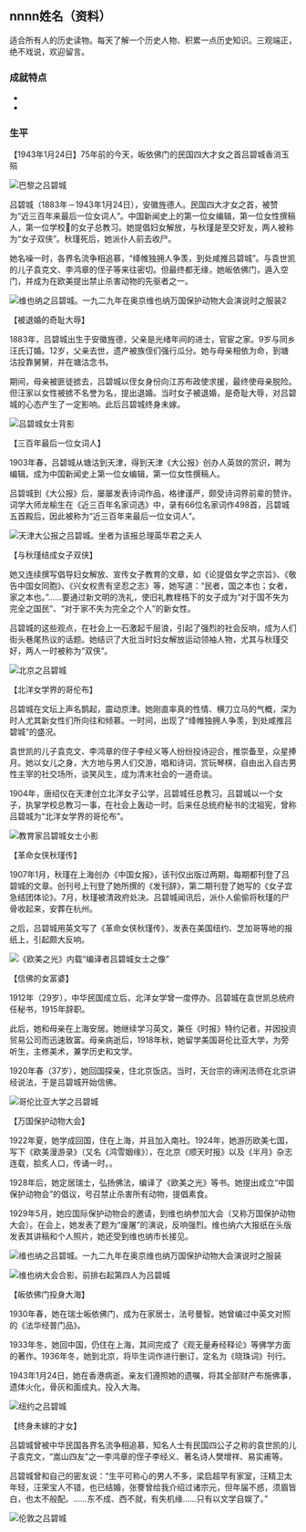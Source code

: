 ## nnnn姓名（资料）

适合所有人的历史读物。每天了解一个历史人物、积累一点历史知识。三观端正，绝不戏说，欢迎留言。  

### 成就特点

- ​
- ​


### 生平



【1943年1月24日】75年前的今天，皈依佛门的民国四大才女之首吕碧城香消玉殒

![巴黎之吕碧城](巴黎之吕碧城.jpg)

吕碧城（1883年－1943年1月24日），安徽旌德人。民国四大才女之首，被赞为“近三百年来最后一位女词人”。中国新闻史上的第一位女编辑，第一位女性撰稿人，第一位学校的女子总教习。她提倡妇女解放，与秋瑾是至交好友，两人被称为“女子双侠”。秋瑾死后，她派仆人前去收尸。

她名噪一时，各界名流争相追慕，“绛帷独拥人争羡，到处咸推吕碧城”。与袁世凯的儿子袁克文、李鸿章的侄子等来往密切。但最终都无缘，她皈依佛门，遁入空门，并成为在欧美提出禁止杀害动物的先驱者之一。

![维也纳之吕碧城。一九二九年在奥京维也纳万国保护动物大会演说时之服装2](维也纳之吕碧城。一九二九年在奥京维也纳万国保护动物大会演说时之服装2.jpg)

【被退婚的奇耻大辱】

1883年，吕碧城出生于安徽旌德，父亲是光绪年间的进士，官宦之家。9岁与同乡汪氏订婚。12岁，父亲去世，遗产被族侄们强行瓜分。她与母亲相依为命，到塘沽投靠舅舅，并在塘沽念书。

期间，母亲被匪徒掳去，吕碧城以侄女身份向江苏布政使求援，最终使母亲脱险。但汪家以女性被掳不名誉为名，提出退婚。当时女子被退婚，是奇耻大辱，对吕碧城的心态产生了一定影响。此后吕碧城终身未嫁。

![吕碧城女士背影](吕碧城女士背影.jpg)

【三百年最后一位女词人】

1903年春，吕碧城从塘沽到天津，得到天津《大公报》创办人英敛的赏识，聘为编辑。成为中国新闻史上第一位女编辑，第一位女性撰稿人。

吕碧城到《大公报》后，屡屡发表诗词作品，格律谨严，颇受诗词界前辈的赞许。词学大师龙榆生在《近三百年名家词选》中，录有66位名家词作498首，吕碧城五首殿后，因此被称为“近三百年来最后一位女词人”。

![天津大公报之吕碧城。坐者为该报总理英华君之夫人](天津大公报之吕碧城。坐者为该报总理英华君之夫人.jpg)



【与秋瑾结成女子双侠】

她又连续撰写倡导妇女解放、宣传女子教育的文章，如《论提倡女学之宗旨》、《敬告中国女同胞》、《兴女权贵有坚忍之志》等，她写道：“民者，国之本也；女者，家之本也。”……要通过新文明的洗礼，使旧礼教桎梏下的女子成为“对于国不失为完全之国民”、“对于家不失为完全之个人”的新女性。

吕碧城的这些观点，在社会上一石激起千层浪，引起了强烈的社会反响，成为人们街头巷尾热议的话题。她结识了大批当时妇女解放运动领袖人物，尤其与秋瑾交好，两人一时被称为“双侠”。

![北京之吕碧城](北京之吕碧城.jpg)

【北洋女学界的哥伦布】

吕碧城在文坛上声名鹊起，震动京津。她刚直率真的性情、横刀立马的气概，深为时人尤其新女性们所向往和倾慕。一时间，出现了“绛帷独拥人争羡，到处咸推吕碧城”的盛况。

袁世凯的儿子袁克文、李鸿章的侄子李经义等人纷纷投诗迎合，推崇备至，众星捧月。她以女儿之身，大方地与男人们交游，唱和诗词，赏玩琴棋，自由出入自古男性主宰的社交场所，谈笑风生，成为清末社会的一道奇谈。

1904年，唐绍仪在天津创立北洋女子公学，吕碧城任总教习。吕碧城以一个女子，执掌学校总教习一事，在社会上轰动一时。后来任总统府秘书的沈祖宪，曾称吕碧城为“北洋女学界的哥伦布”。

![教育家吕碧城女士小影](教育家吕碧城女士小影.jpg)

【革命女侠秋瑾传】

1907年1月，秋瑾在上海创办《中国女报》，该刊仅出版过两期，每期都刊登了吕碧城的文章。创刊号上刊登了她所撰的《发刊辞》，第二期刊登了她写的《女子宜急结团体论》。7月，秋瑾被清政府处决。吕碧城闻讯后，派仆人偷偷将秋瑾的尸骨收起来，安葬在杭州。

之后，吕碧城用英文写了《革命女侠秋瑾传》，发表在美国纽约、芝加哥等地的报纸上，引起颇大反响。

![《欧美之光》内载“编译者吕碧城女士之像”](《欧美之光》内载“编译者吕碧城女士之像”.jpg)

【信佛的女富婆】

1912年（29岁），中华民国成立后，北洋女学曾一度停办。吕碧城在袁世凯总统府任秘书，1915年辞职。

此后，她和母亲在上海安居。她继续学习英文，兼任《时报》特约记者，并因投资贸易公司而迅速致富。母亲病逝后，1918年秋，她留学美国哥伦比亚大学，为旁听生，主修美术，兼学历史和文学。

1920年春（37岁），她回国探亲，住北京饭店。当时，天台宗的谛闲法师在北京讲经说法，于是吕碧城开始信佛。

![哥伦比亚大学之吕碧城](哥伦比亚大学之吕碧城.jpg)

【万国保护动物大会】

1922年夏，她学成回国，住在上海，并且加入南社。1924年，她游历欧美七国，写下《欧美漫游录》（又名《鸿雪姻缘》），在北京《顺天时报》以及《半月》杂志连载，脍炙人口，传诵一时。。

1928年后，她定居瑞士，弘扬佛法，编译了《欧美之光》等书。她提出成立“中国保护动物会”的倡议，号召禁止杀害所有动物，提倡素食。

1929年5月，她应国际保护动物会的邀请，到维也纳参加大会（又称万国保护动物大会）。在会上，她发表了题为“废屠”的演说，反响强烈。维也纳六大报纸在头版发表其讲稿和个人照片，她还受到维也纳市长接见。

![维也纳之吕碧城。一九二九年在奥京维也纳万国保护动物大会演说时之服装](维也纳之吕碧城。一九二九年在奥京维也纳万国保护动物大会演说时之服装.jpg)

![维也纳大会合影。前排右起第四人为吕碧城](维也纳大会合影。前排右起第四人为吕碧城.jpg)

【皈依佛门投身大海】

1930年春，她在瑞士皈依佛门，成为在家居士，法号曼智。她曾编过中英文对照的《法华经普门品》。

1933年冬，她回中国，仍住在上海，其间完成了《观无量寿经释论》等佛学方面的著作。1936年冬，她到北京，将毕生词作进行删订，定名为《晓珠词》刊行。

1943年1月24日，她在香港病逝。亲友们遵照她的遗嘱，将其全部财产布施佛事，遗体火化，骨灰和面成丸，投入大海。

![纽约之吕碧城](纽约之吕碧城.jpg)

【终身未嫁的才女】

吕碧城曾被中华民国各界名流争相追慕，知名人士有民国四公子之称的袁世凯的儿子袁克文，“嵩山四友”之一李鸿章的侄子李经义、著名诗人樊增祥、易实甫等。

吕碧城曾和自己的密友说：“生平可称心的男人不多，梁启超早有家室，汪精卫太年轻，汪荣宝人不错，也已结婚，张謇曾给我介绍过诸宗元，但年届不惑，须眉皆白，也太不般配。……东不成、西不就，有失机缘……只有以文学自娱了。”

![伦敦之吕碧城](伦敦之吕碧城.jpg)









